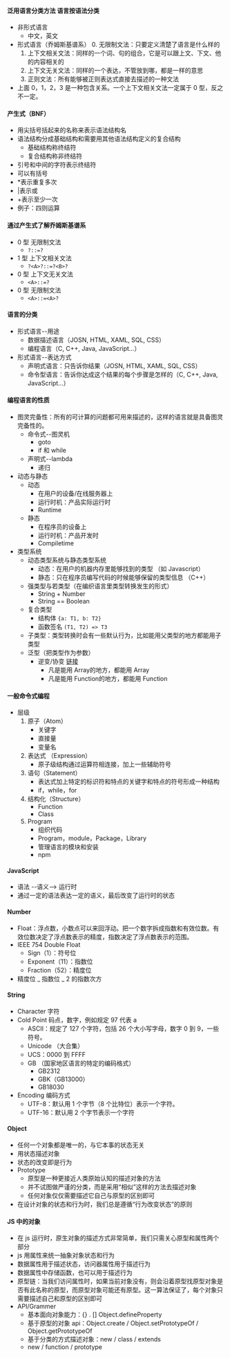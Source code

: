 #### 泛用语言分类方法 语言按语法分类

- 非形式语言
  - 中文，英文
- 形式语言（乔姆斯基谱系） 0. 无限制文法：只要定义清楚了语言是什么样的
  1. 上下文相关文法：同样的一个词、句的组合，它是可以跟上文、下文、他的内容相关的
  2. 上下文无关文法：同样的一个表达，不管放到哪，都是一样的意思
  3. 正则文法：所有能够被正则表达式直接去描述的一种文法
- 上面 0，1，2，3 是一种包含关系。一个上下文相关文法一定属于 0 型，反之不一定。

#### 产生式（BNF）

- 用尖括号括起来的名称来表示语法结构名
- 语法结构分成基础结构和需要用其他语法结构定义的复合结构
  - 基础结构称终结符
  - 复合结构称非终结符
- 引号和中间的字符表示终结符
- 可以有括号
- \*表示重复多次
- |表示或
- +表示至少一次
- 例子：四则运算

#### 通过产生式了解乔姆斯基谱系

- 0 型 无限制文法
  - `?::=?`
- 1 型 上下文相关文法
  - `?<A>?::=?<B>?`
- 0 型 上下文无关文法
  - `<A>::=?`
- 0 型 无限制文法
  - `<A>::=<A>?`

#### 语言的分类

- 形式语言--用途
  - 数据描述语言（JOSN, HTML, XAML, SQL, CSS）
  - 编程语言（C, C++, Java, JavaScript...）
- 形式语言--表达方式
  - 声明式语言：只告诉你结果（JOSN, HTML, XAML, SQL, CSS）
  - 命令型语言：告诉你达成这个结果的每个步骤是怎样的（C, C++, Java, JavaScript...）

#### 编程语言的性质

- 图灵完备性：所有的可计算的问题都可用来描述的，这样的语言就是具备图灵完备性的。
  - 命令式--图灵机
    - goto
    - if 和 while
  - 声明式--lambda
    - 递归
- 动态与静态
  - 动态
    - 在用户的设备/在线服务器上
    - 运行时机：产品实际运行时
    - Runtime
  - 静态
    - 在程序员的设备上
    - 运行时机：产品开发时
    - Compiletime
- 类型系统
  - 动态类型系统与静态类型系统
    - 动态：在用户的机器内存里能够找到的类型 （如 Javascript）
    - 静态：只在程序员编写代码的时候能够保留的类型信息 （C++）
  - 强类型与若类型（在编织语言里类型转换发生的形式）
    - String + Number
    - String == Boolean
  - 复合类型
    - 结构体 `{a: T1, b: T2}`
    - 函数签名 `(T1, T2) => T3`
  - 子类型：类型转换时会有一些默认行为，比如能用父类型的地方都能用子类型
  - 泛型（把类型作为参数）
    - 逆变/协变 [链接](https://jkchao.github.io/typescript-book-chinese/tips/covarianceAndContravariance.html)
      - 凡是能用 Array<Parent>的地方，都能用 Array<Child>
      - 凡是能用 Function<Child>的地方，都能用 Function<Parent>

#### 一般命令式编程

- 层级
  1.  原子（Atom）
      - 关键字
      - 直接量
      - 变量名
  2.  表达式 （Expression）
      - 原子级结构通过运算符相连接，加上一些辅助符号
  3.  语句（Statement）
      - 表达式加上特定的标识符和特点的关键字和特点的符号形成一种结构
      - if，while，for
  4.  结构化（Structure）
      - Function
      - Class
  5.  Program
      - 组织代码
      - Program，module，Package，Library
      - 管理语言的模块和安装
      - npm

#### JavaScript

- 语法 --语义--> 运行时
- 通过一定的语法表达一定的语义，最后改变了运行时的状态

#### Number

- Float：浮点数，小数点可以来回浮动。把一个数字拆成指数和有效位数。有效位数决定了浮点数表示的精度，指数决定了浮点数表示的范围。
- IEEE 754 Double Float
  - Sign（1）：符号位
  - Exponent（11）：指数位
  - Fraction（52）：精度位
- 精度位 _ 指数位 _ 2 的指数次方

#### String

- Character 字符
- Cold Point 码点，数字，例如规定 97 代表 a
  - ASCII：规定了 127 个字符，包括 26 个大小写字母，数字 0 到 9，一些符号。
  - Unicode （大合集）
  - UCS：0000 到 FFFF
  - GB （国家地区语言的特定的编码格式）
    - GB2312
    - GBK（GB13000）
    - GB18030
- Encoding 编码方式
  - UTF-8：默认用 1 个字节（8 个比特位）表示一个字符。
  - UTF-16：默认用 2 个字节表示一个字符

#### Object

- 任何一个对象都是唯一的，与它本事的状态无关
- 用状态描述对象
- 状态的改变即是行为
- Prototype
  - 原型是一种更接近人类原始认知的描述对象的方法
  - 并不试图做严谨的分类，而是采用“相似”这样的方法去描述对象
  - 任何对象仅仅需要描述它自己与原型的区别即可
- 在设计对象的状态和行为时，我们总是遵循“行为改变状态”的原则

#### JS 中的对象

- 在 js 运行时，原生对象的描述方式非常简单，我们只需关心原型和属性两个部分
- js 用属性来统一抽象对象状态和行为
- 数据属性用于描述状态，访问器属性用于描述行为
- 数据属性中存储函数，也可以用于描述行为
- 原型链：当我们访问属性时，如果当前对象没有，则会沿着原型找原型对象是否有此名称的原型，而原型对象可能还有原型。这一算法保证了，每个对象只需要描述自己和原型的区别即可
- API/Grammer
  - 基本面向对象能力：{} . [] Object.defineProperty
  - 基于原型的对象 api：Object.create / Object.setPrototypeOf / Object.getPrototypeOf
  - 基于分类的方式描述对象：new / class / extends
  - new / function / prototype
